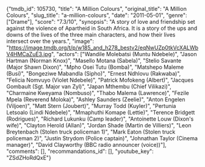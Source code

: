 {"tmdb_id": 105730, "title": "A Million Colours", "original_title": "A Million Colours", "slug_title": "a-million-colours", "date": "2011-05-01", "genre": ["Drame"], "score": "7.3/10", "synopsis": "A story of love and friendship set against the violence of Apartheid in South Africa. It is a story of the ups and downs of the lives of the three main characters, and how their lives intersect over the years.", "image": "https://image.tmdb.org/t/p/w185_and_h278_bestv2/eqNwUZp0tkVcXALWbV4HMCaZuE3.jpg", "actors": ["Wandile Molebatsi (Muntu Ndebele)", "Jason Hartman (Norman Knox)", "Masello Motana (Sabela)", "Stelio Savante (Major Shawn Dixon)", "Mpho Osei Tutu (Bomba)", "Matshepo Maleme (Busi)", "Bongeziwe Mabandla (Sipho)", "Ernest Ndhlovu (Rakwaba)", "Felicia Nomvuyo (Violet Ndebele)", "Patrick Mofokeng (Albert)", "Jacques Gombault (Sgt. Major van Zyl)", "Japan Mthembu (Chief Vilikazi)", "Charmaine Kweyama (Nombuso)", "Thabo Malema (Lawrence)", "Fezile Mpela (Reverend Moloka)", "Ashley Saunders (Zeelie)", "Anton Engelen (Viljoen)", "Matt Stern (Joubert)", "Murray Todd (Kuyler)", "Pertunia Letsoalo (Lindi Ndebele)", "Mmaphuthi Komape (Lettie)", "Terence Bridgett (Rodrigues)", "Richard Lukunku (Camp leader)", "Antoinette Louw (Dixon's wife)", "Clayton Herold (Allan)", "Jordan Shade (Martin de Villiers)", "Leon Breytenbach (Stolen truck policeman 1)", "Mark Eaton (Stolen truck policeman 2)", "Justin Strydom (Police captain)", "Johnathan Taylor (Cinema manager)", "David Clayworthy (BBC radio announcer (voice))"], "comments": [], "recommandations_id": [], "youtube_key": "ZSdZHoRdQxE"}